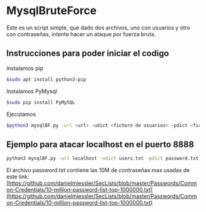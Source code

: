 # MysqlBruteForce

Este es un script simple, que dado dos archivos, uno con usuarios y otro con contraseñas, intente hacer un ataque por fuerza bruta.

## Instrucciones para poder iniciar el codigo
Instalamos pip
```bash
$sudo apt install python3-pip
```
Instalamos PyMysql
```bash
$sudo pip install PyMySQL
```
Ejecutamos
```bash
$python3 mysqlBF.py -url <url> -udict <fichero de usuarios> -pdict <fichero de contraseñas>  -port <puerto>

```
## Ejemplo para atacar localhost en el puerto 8888
```bash
python3 mysqlBF.py -url localhost -udict users.txt -pdict password.txt  -port 8888

```
El archivo password.txt contiene las 10M de contraseñas mas usadas de este link: [https://github.com/danielmiessler/SecLists/blob/master/Passwords/Common-Credentials/10-million-password-list-top-1000000.txt](https://github.com/danielmiessler/SecLists/blob/master/Passwords/Common-Credentials/10-million-password-list-top-1000000.txt)
